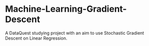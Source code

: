 # Machine-Learning-Gradient-Descent
A DataQuest studying project with an aim to use Stochastic Gradient Descent on Linear Regression.
